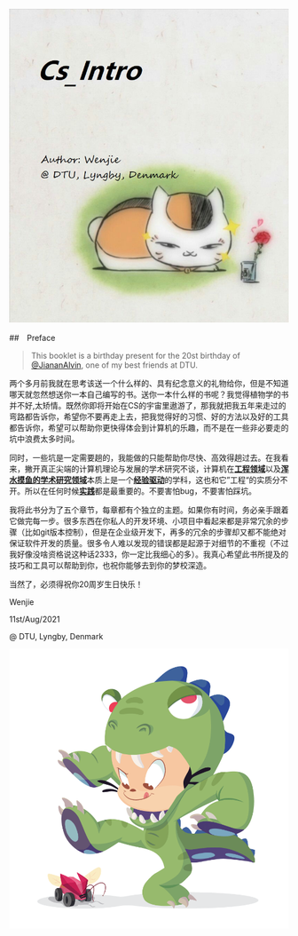 ![cover](https://raw.githubusercontent.com/gggdttt/ImageBeds/master/cover.jpg)

##　Preface

> This booklet is a birthday present for the 20st birthday of [@JiananAlvin](https://github.com/JiananAlvin), one of my best friends at DTU. 

两个多月前我就在思考该送一个什么样的、具有纪念意义的礼物给你，但是不知道哪天就忽然想送你一本自己编写的书。送你一本什么样的书呢？我觉得植物学的书并不好,太矫情。既然你即将开始在CS的宇宙里遨游了，那我就把我五年来走过的弯路都告诉你，希望你不要再走上去，把我觉得好的习惯、好的方法以及好的工具都告诉你，希望可以帮助你更快得体会到计算机的乐趣，而不是在一些非必要走的坑中浪费太多时间。

同时，一些坑是一定需要趟的，我能做的只能帮助你尽快、高效得趟过去。在我看来，撇开真正尖端的计算机理论与发展的学术研究不谈，计算机在<u>**工程领域**</u>以及<u>**浑水摸鱼的学术研究领域**</u>本质上是一个<u>**经验驱动**</u>的学科，这也和它”工程“的实质分不开。所以在任何时候<u>**实践**</u>都是最重要的。不要害怕bug，不要害怕踩坑。

我将此书分为了五个章节，每章都有个独立的主题。如果你有时间，务必亲手跟着它做完每一步。很多东西在你私人的开发环境、小项目中看起来都是非常冗余的步骤（比如git版本控制），但是在企业级开发下，再多的冗余的步骤却又都不能绝对保证软件开发的质量。很多令人难以发现的错误都是起源于对细节的不重视（不过我好像没啥资格说这种话2333，你一定比我细心的多）。我真心希望此书所提及的技巧和工具可以帮助到你，也祝你能够去到你的梦校深造。

当然了，必须得祝你20周岁生日快乐！



Wenjie

11st/Aug/2021

@ DTU, Lyngby, Denmark

 ![dinotocat](https://raw.githubusercontent.com/gggdttt/ImageBeds/master/dinotocat.png)

